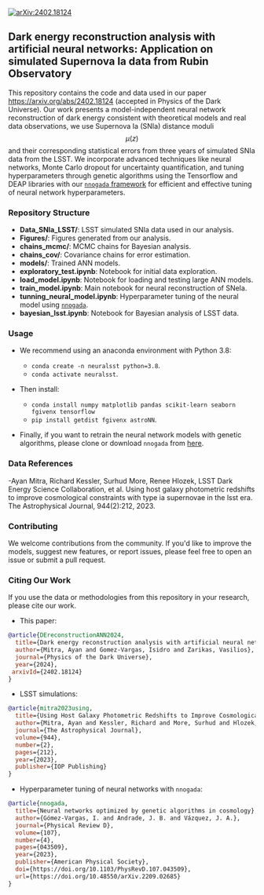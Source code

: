 <a href="https://arxiv.org/abs/2402.18124">
  <img src="https://img.shields.io/badge/arXiv-2402.18124-b31b1b.svg" alt="arXiv:2402.18124">
</a>

## Dark energy reconstruction analysis with artificial neural networks: Application on simulated Supernova Ia data from Rubin Observatory

This repository contains the code and data used in our paper https://arxiv.org/abs/2402.18124  (accepted in Physics of the Dark Universe). Our work presents a model-independent neural network reconstruction of dark energy consistent with theoretical models and real data observations, we use Supernova Ia (SNIa) distance moduli $$\mu(z)$$ and their corresponding statistical errors from three years of simulated SNIa data from the LSST. We incorporate advanced techniques like neural networks, Monte Carlo dropout for uncertainty quantification, and tuning hyperparameters through genetic algorithms using the Tensorflow and DEAP libraries with our [`nnogada` framework](https://github.com/igomezv/Nnogada) for efficient and effective tuning of neural network hyperparameters.


### Repository Structure

- **Data_SNIa_LSST/**: LSST simulated SNIa data used in our analysis.
- **Figures/**: Figures generated from our analysis.
- **chains_mcmc/**: MCMC chains for Bayesian analysis.
- **chains_cov/**: Covariance chains for error estimation.
- **models/**: Trained ANN models.
- **exploratory_test.ipynb**: Notebook for initial data exploration.
- **load_model.ipynb**: Notebook for loading and testing large ANN models.
- **train_model.ipynb**: Main notebook for neural reconstruction of SNeIa.
- **tunning_neural_model.ipynb**: Hyperparameter tuning of the neural model using [`nnogada`](https://github.com/igomezv/nnogada).
- **bayesian_lsst.ipynb**: Notebook for Bayesian analysis of LSST data.


### Usage

- We recommend using an anaconda environment with Python 3.8:
  - `conda create -n neuralsst python=3.8`.
  - `conda activate neuralsst`.

- Then install:
  - `conda install numpy matplotlib pandas scikit-learn seaborn fgivenx tensorflow`
  - `pip install getdist fgivenx astroNN`.

- Finally, if you want to retrain the neural network models with genetic algorithms, please clone or download `nnogada` from [here](https://github.com/igomezv/Nnogada).
  
### Data References
  -Ayan Mitra, Richard Kessler, Surhud More, Renee Hlozek, LSST Dark Energy Science Collaboration, et al. Using host galaxy photometric redshifts to improve cosmological constraints with type ia supernovae in the lsst era. The Astrophysical Journal, 944(2):212, 2023.


### Contributing

We welcome contributions from the community. If you'd like to improve the models, suggest new features, or report issues, please feel free to open an issue or submit a pull request.


### Citing Our Work

If you use the data or methodologies from this repository in your research, please cite our work.

- This paper:
```bibtex
@article{DEreconstructionANN2024,
  title={Dark energy reconstruction analysis with artificial neural networks: Application on simulated Supernova Ia data from Rubin Observatory},
  author={Mitra, Ayan and Gomez-Vargas, Isidro and Zarikas, Vasilios},
  journal={Physics of the Dark Universe},
  year={2024},
 arxivId={2402.18124}
}
```

- LSST simulations:
```bibtex
@article{mitra2023using,
  title={Using Host Galaxy Photometric Redshifts to Improve Cosmological Constraints with Type Ia Supernovae in the LSST Era},
  author={Mitra, Ayan and Kessler, Richard and More, Surhud and Hlozek, Renee and LSST Dark Energy Science Collaboration and others},
  journal={The Astrophysical Journal},
  volume={944},
  number={2},
  pages={212},
  year={2023},
  publisher={IOP Publishing}
}
```

- Hyperparameter tuning of neural networks with `nnogada`:
```bibtex
@article{nnogada,
  title={Neural networks optimized by genetic algorithms in cosmology},
  author={Gómez-Vargas, I. and Andrade, J. B. and Vázquez, J. A.},
  journal={Physical Review D},
  volume={107},
  number={4},
  pages={043509},
  year={2023},
  publisher={American Physical Society},
  doi={https://doi.org/10.1103/PhysRevD.107.043509},
  url={https://doi.org/10.48550/arXiv.2209.02685}
}
```
